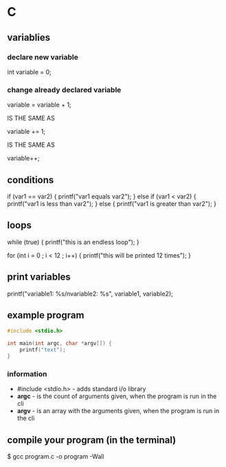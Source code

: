 # C

## variablies

### declare new variable

int variable = 0;

### change already declared variable

variable = variable + 1;

IS THE SAME AS

variable += 1;

IS THE SAME AS

variable++;

## conditions

if (var1 == var2) {
	printf("var1 equals var2");
} else if (var1 < var2) {
	printf("var1 is less than var2");
} else {
	printf("var1 is greater than var2");
}

## loops

while (true) {
	printf("this is an endless loop");
}

for (int i = 0 ; i < 12 ; i++) {
	printf("this will be printed 12 times");
}

## print variables

printf("variable1: %s/nvariable2: %s", variable1, variable2);

## example program

```C
#include <stdio.h>

int main(int argc, char *argv[]) {
	printf("text");
}
```
### information

- #include <stdio.h> - adds standard i/o library <br/>
- **argc** - is the count of arguments given, when the program is run in the cli
- **argv** - is an array with the arguments given, when the program is run in the cli

## compile your program (in the terminal)

$  gcc program.c -o program -Wall
 
